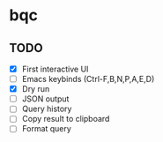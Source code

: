 # bqc

## TODO

- [x] First interactive UI
- [ ] Emacs keybinds (Ctrl-F,B,N,P,A,E,D)
- [x] Dry run
- [ ] JSON output
- [ ] Query history
- [ ] Copy result to clipboard
- [ ] Format query
